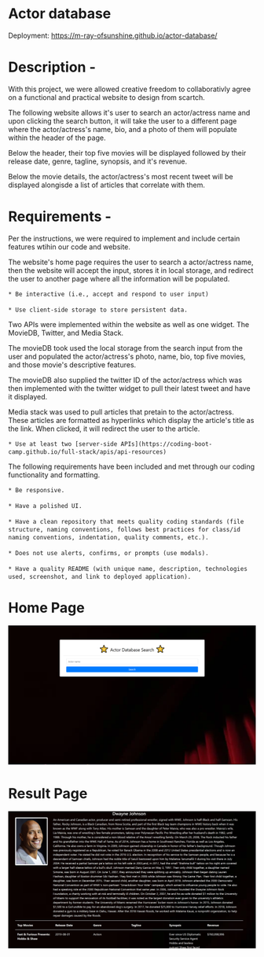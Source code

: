 # Actor database 

Deployment: https://m-ray-ofsunshine.github.io/actor-database/

# Description -

With this project, we were allowed creative freedom to collaborativly agree on a functional and practical website to design from scartch. 

The following website allows it's user to search an actor/actress name and upon clicking the search button, it will take the user to a different page where the actor/actress's name, bio, and a photo of them will populate within the header of the page. 

Below the header, their top five movies will be displayed followed by their release date, genre, tagline, synopsis, and it's revenue. 

Below the movie details, the actor/actress's most recent tweet will be displayed alongisde a list of articles that correlate with them.

# Requirements -

Per the instructions, we were required to implement and include certain features wtihin our code and website.

The website's home page requires the user to search a actor/actress name, then the website will accept the input, stores it in local storage, and redirect the user to another page where all the information will be populated. 

    * Be interactive (i.e., accept and respond to user input)

    * Use client-side storage to store persistent data.

Two APIs were implemented within the website as well as one widget. The MovieDB, Twitter, and Media Stack. 

The movieDB took used the local storage from the search input from the user and populated the actor/actress's photo, name, bio, top five movies, and those movie's descriptive features.

The movieDB also supplied the twitter ID of the actor/actress which was then implemented with the twitter widget to pull their latest tweet and have it displayed.

Media stack was used to pull articles that pretain to the actor/actress. These articles are formatted as hyperlinks which display the article's title as the link. When clicked, it will redirect the user to the article.


    * Use at least two [server-side APIs](https://coding-boot-camp.github.io/full-stack/apis/api-resources)


The following requirements have been included and met through our coding functionality and formatting. 

    * Be responsive.

    * Have a polished UI.

    * Have a clean repository that meets quality coding standards (file structure, naming conventions, follows best practices for class/id naming conventions, indentation, quality comments, etc.).

    * Does not use alerts, confirms, or prompts (use modals).

    * Have a quality README (with unique name, description, technologies used, screenshot, and link to deployed application).

# Home Page
![homePage](./images/homePage.PNG)

# Result Page
![resultPage](./images/resultPage.PNG)

